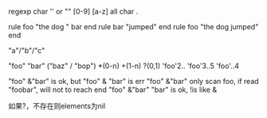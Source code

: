 regexp
char '' or ""
\[0-9] \[a-z]
all char .

rule foo
  "the dog " bar
end
rule bar
  "jumped"
end
rule foo
  "the dog jumped"
end

"a"/"b"/"c"

"foo" "bar" ("baz" / "bop")
*(0-n)
+(1-n)
?(0,1)
'foo'2..
'foo'3..5
'foo'..4

"foo" &"bar" is ok, but "foo" & "bar" is err 
"foo" &"bar" only scan foo, if read "foobar", will not to reach end
"foo" &"bar" "bar" is ok, !is like &


如果?，不存在则elements为nil